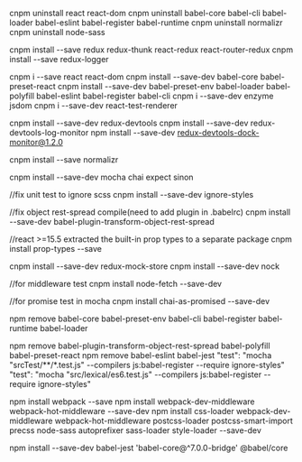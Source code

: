 cnpm uninstall react react-dom
cnpm uninstall babel-core babel-cli babel-loader babel-eslint babel-register babel-runtime
cnpm uninstall normalizr
cnpm uninstall node-sass

cnpm install --save redux redux-thunk react-redux react-router-redux
cnpm install --save redux-logger

cnpm i --save react react-dom
cnpm install --save-dev babel-core babel-preset-react
cnpm install --save-dev babel-preset-env babel-loader babel-polyfill babel-eslint babel-register babel-cli
cnpm i --save-dev enzyme jsdom
cnpm i --save-dev react-test-renderer

cnpm install --save-dev redux-devtools
cnpm install --save-dev redux-devtools-log-monitor
npm install --save-dev redux-devtools-dock-monitor@1.2.0

cnpm install --save normalizr

cnpm install --save-dev mocha chai expect sinon

//fix unit test to ignore scss
cnpm install --save-dev ignore-styles

//fix object rest-spread compile(need to add plugin in .babelrc)
cnpm install --save-dev babel-plugin-transform-object-rest-spread

//react >=15.5 extracted the built-in prop types to a separate package
cnpm install prop-types --save

cnpm install --save-dev redux-mock-store
cnpm install --save-dev nock

//for middleware test
cnpm install node-fetch --save-dev

//for promise test in mocha
cnpm install chai-as-promised --save-dev

npm remove babel-core babel-preset-env babel-cli babel-register babel-runtime babel-loader

npm remove babel-plugin-transform-object-rest-spread babel-polyfill babel-preset-react
npm remove babel-eslint babel-jest
"test": "mocha \"srcTest/**/*.test.js\" --compilers js:babel-register --require ignore-styles"
"test": "mocha \"src/lexical/es6.test.js\" --compilers js:babel-register --require ignore-styles"

npm install webpack --save
npm install webpack-dev-middleware webpack-hot-middleware --save-dev
npm install css-loader webpack-dev-middleware webpack-hot-middleware postcss-loader  postcss-smart-import precss node-sass autoprefixer sass-loader style-loader --save-dev

npm install --save-dev babel-jest 'babel-core@^7.0.0-bridge' @babel/core
